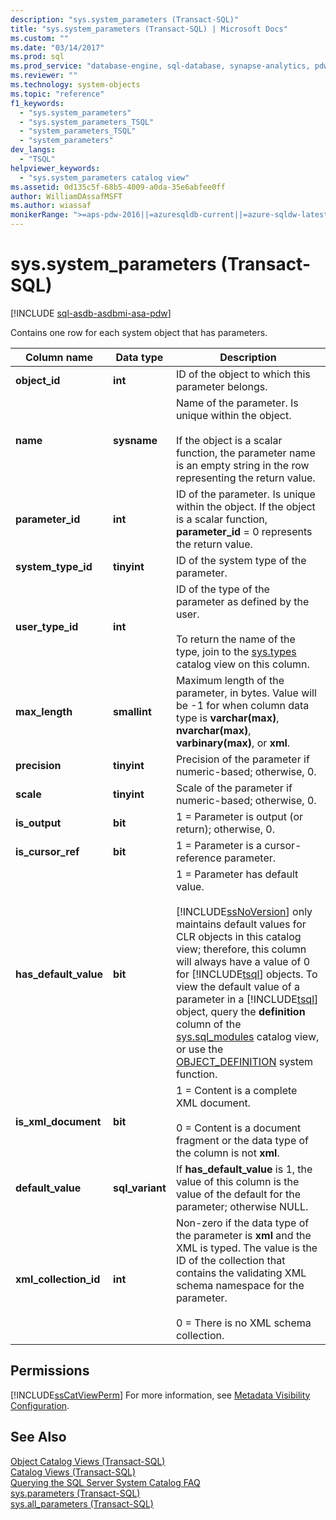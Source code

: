 ```yaml
---
description: "sys.system_parameters (Transact-SQL)"
title: "sys.system_parameters (Transact-SQL) | Microsoft Docs"
ms.custom: ""
ms.date: "03/14/2017"
ms.prod: sql
ms.prod_service: "database-engine, sql-database, synapse-analytics, pdw"
ms.reviewer: ""
ms.technology: system-objects
ms.topic: "reference"
f1_keywords: 
  - "sys.system_parameters"
  - "sys.system_parameters_TSQL"
  - "system_parameters_TSQL"
  - "system_parameters"
dev_langs: 
  - "TSQL"
helpviewer_keywords: 
  - "sys.system_parameters catalog view"
ms.assetid: 0d135c5f-68b5-4009-a0da-35e6abfee0ff
author: WilliamDAssafMSFT
ms.author: wiassaf
monikerRange: ">=aps-pdw-2016||=azuresqldb-current||=azure-sqldw-latest||>=sql-server-2016||>=sql-server-linux-2017||=azuresqldb-mi-current"
---
```

# sys.system_parameters (Transact-SQL)
[!INCLUDE [sql-asdb-asdbmi-asa-pdw](../../includes/applies-to-version/sql-asdb-asdbmi-asa-pdw.md)]

  Contains one row for each system object that has parameters.  
  
|Column name|Data type|Description|  
|-----------------|---------------|-----------------|  
|**object_id**|**int**|ID of the object to which this parameter belongs.|  
|**name**|**sysname**|Name of the parameter. Is unique within the object.<br /><br /> If the object is a scalar function, the parameter name is an empty string in the row representing the return value.|  
|**parameter_id**|**int**|ID of the parameter. Is unique within the object. If the object is a scalar function, **parameter_id** = 0 represents the return value.|  
|**system_type_id**|**tinyint**|ID of the system type of the parameter.|  
|**user_type_id**|**int**|ID of the type of the parameter as defined by the user.<br /><br /> To return the name of the type, join to the [sys.types](../../relational-databases/system-catalog-views/sys-types-transact-sql.md) catalog view on this column.|  
|**max_length**|**smallint**|Maximum length of the parameter, in bytes. Value will be -1 for when column data type is **varchar(max)**, **nvarchar(max)**, **varbinary(max)**, or **xml**.|  
|**precision**|**tinyint**|Precision of the parameter if numeric-based; otherwise, 0.|  
|**scale**|**tinyint**|Scale of the parameter if numeric-based; otherwise, 0.|  
|**is_output**|**bit**|1 = Parameter is output (or return); otherwise, 0.|  
|**is_cursor_ref**|**bit**|1 = Parameter is a cursor-reference parameter.|  
|**has_default_value**|**bit**|1 = Parameter has default value.<br /><br /> [!INCLUDE[ssNoVersion](../../includes/ssnoversion-md.md)] only maintains default values for CLR objects in this catalog view; therefore, this column will always have a value of 0 for [!INCLUDE[tsql](../../includes/tsql-md.md)] objects. To view the default value of a parameter in a [!INCLUDE[tsql](../../includes/tsql-md.md)] object, query the **definition** column of the [sys.sql_modules](../../relational-databases/system-catalog-views/sys-sql-modules-transact-sql.md) catalog view, or use the [OBJECT_DEFINITION](../../t-sql/functions/object-definition-transact-sql.md) system function.|  
|**is_xml_document**|**bit**|1 = Content is a complete XML document.<br /><br /> 0 = Content is a document fragment or the data type of the column is not **xml**.|  
|**default_value**|**sql_variant**|If **has_default_value** is 1, the value of this column is the value of the default for the parameter; otherwise NULL.|  
|**xml_collection_id**|**int**|Non-zero if the data type of the parameter is **xml** and the XML is typed. The value is the ID of the collection that contains the validating XML schema namespace for the parameter.<br /><br /> 0 = There is no XML schema collection.|  
  
## Permissions  
 [!INCLUDE[ssCatViewPerm](../../includes/sscatviewperm-md.md)] For more information, see [Metadata Visibility Configuration](../../relational-databases/security/metadata-visibility-configuration.md).  
  
## See Also  
 [Object Catalog Views &#40;Transact-SQL&#41;](../../relational-databases/system-catalog-views/object-catalog-views-transact-sql.md)   
 [Catalog Views &#40;Transact-SQL&#41;](../../relational-databases/system-catalog-views/catalog-views-transact-sql.md)   
 [Querying the SQL Server System Catalog FAQ](../../relational-databases/system-catalog-views/querying-the-sql-server-system-catalog-faq.yml)   
 [sys.parameters &#40;Transact-SQL&#41;](../../relational-databases/system-catalog-views/sys-parameters-transact-sql.md)   
 [sys.all_parameters &#40;Transact-SQL&#41;](../../relational-databases/system-catalog-views/sys-all-parameters-transact-sql.md)  
  
  
